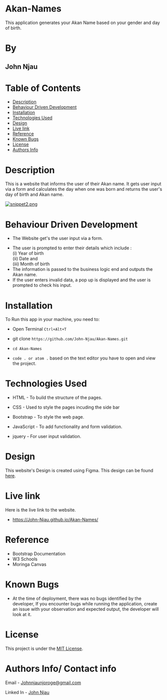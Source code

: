# Akan-Names

This application generates your Akan Name based on your gender and day of birth.

# By

## John Njau

# Table of Contents

- [Description](#description)
- [Behaviour Driven Development](#behaviour-driven)
- [Installation](#installation)
- [Technologies Used](#technologies-used)
- [Design](#design)
- [Live link](#live-link)
- [Reference](#reference)
- [Known Bugs](#known-bugs)
- [License](#license)
- [Authors Info](#author-Info)

# Description

 <p>This is a website that informs the user of their Akan name. It gets user input via a form and calculates the day when one was born and returns the user's day of birth and Akan name.</p>

[![snippet2.png](https://i.postimg.cc/qRppDY4b/snippet2.png)](https://postimg.cc/DWYV8xWL)

# Behaviour Driven Development

- The Website get's the user input via a form.

* The user is prompted to enter their details which include : <br>
  (i) Year of birth <br>
  (ii) Date and <br>
  (iii) Month of birth <br>
* The information is passed to the business logic end and outputs the Akan name.
* If the user enters invalid data, a pop up is displayed and the user is prompted to check his input.

# Installation

To Run this app in your machine, you need to:

- Open Terminal `Ctrl+Alt+T`

- git clone `https://github.com/John-Njau/Akan-Names.git`

- `cd Akan-Names`

- `code . or atom .` based on the text editor you have to open and view the project.

# Technologies Used

- HTML - To build the structure of the pages.

- CSS - Used to style the pages incuding the side bar

- Bootstrap - To style the web page.

- JavaScript - To add functionality and form validation.

- jquery - For user input validation.

# Design

This website's Design is created using Figma. This design can be found [here](https://www.figma.com/file/je8UmMn7FndqHN9uIrezvM/Akan-Names?node-id=0%3A1).

# Live link

Here is the live link to the website.

- https://John-Njau.github.io/Akan-Names/

# Reference

- Bootstrap Documentation
- W3 Schools
- Moringa Canvas

# Known Bugs

- At the time of deployment, there was no bugs identified by the developer,
  If you encounter bugs while running the application, create an issue with your observation and expected output, the developer will look at it.

# License

This project is under the [MIT License](https://github.com/John-Njau/My-Portfolio/blob/main/LICENSE).

# Authors Info/ Contact info

Email - [Johnnjaunjoroge@gmail.com](johnnjaunjoroge@gmail.com)

Linked In - [John Njau](https://www.linkedin.com/mwlite/in/john-njau-868b37213)
